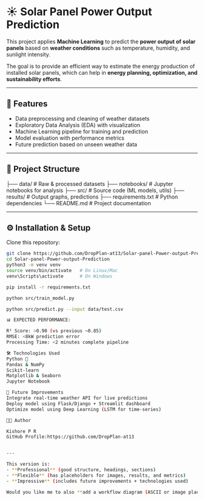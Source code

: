 # ☀️ Solar Panel Power Output Prediction

This project applies **Machine Learning** to predict the **power output of solar panels** based on **weather conditions** such as temperature, humidity, and sunlight intensity.  

The goal is to provide an efficient way to estimate the energy production of installed solar panels, which can help in **energy planning, optimization, and sustainability efforts**.

---

## 📌 Features
- Data preprocessing and cleaning of weather datasets  
- Exploratory Data Analysis (EDA) with visualization  
- Machine Learning pipeline for training and prediction  
- Model evaluation with performance metrics  
- Future prediction based on unseen weather data  

---

## 📂 Project Structure
├── data/ # Raw & processed datasets
├── notebooks/ # Jupyter notebooks for analysis
├── src/ # Source code (ML models, utils)
├── results/ # Output graphs, predictions
├── requirements.txt # Python dependencies
└── README.md # Project documentation


---

## ⚙️ Installation & Setup
Clone this repository:
```bash
git clone https://github.com/DropPlan-at13/Solar-panel-Power-output-Prediction.git
cd Solar-panel-Power-output-Prediction
python3 -m venv venv
source venv/bin/activate   # On Linux/Mac
venv\Scripts\activate      # On Windows

pip install -r requirements.txt

python src/train_model.py

python src/predict.py --input data/test.csv

📊 EXPECTED PERFORMANCE:

R² Score: >0.90 (vs previous ~0.85)
RMSE: <8kW prediction error
Processing Time: <2 minutes complete pipeline

🛠️ Technologies Used
Python 🐍
Pandas & NumPy
Scikit-learn
Matplotlib & Seaborn
Jupyter Notebook

📌 Future Improvements
Integrate real-time weather API for live predictions
Deploy model using Flask/Django + Streamlit dashboard
Optimize model using Deep Learning (LSTM for time-series)

👨‍💻 Author

Kishore P R
GitHub Profile:https://github.com/DropPlan-at13


---

This version is:
- **Professional** (good structure, headings, sections)  
- **Flexible** (has placeholders for images, results, and metrics)  
- **Impressive** (includes future improvements + technologies used)  

Would you like me to also **add a workflow diagram (ASCII or image placeholder)** showing the pipeline → data → model → prediction → results? That would make it look even more industry-grade.




